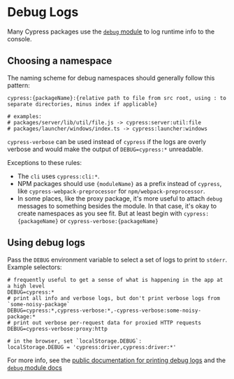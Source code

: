 # Debug Logs

Many Cypress packages use the [`debug` module][debug] to log runtime info to the console.

## Choosing a namespace

The naming scheme for debug namespaces should generally follow this pattern:

```
cypress:{packageName}:{relative path to file from src root, using : to separate directories, minus index if applicable}

# examples:
# packages/server/lib/util/file.js -> cypress:server:util:file
# packages/launcher/windows/index.ts -> cypress:launcher:windows
```

`cypress-verbose` can be used instead of `cypress` if the logs are overly verbose and would make the output of `DEBUG=cypress:*` unreadable.

Exceptions to these rules:
* The `cli` uses `cypress:cli:*`.
* NPM packages should use `{moduleName}` as a prefix instead of `cypress`, like `cypress-webpack-preprocessor` for `npm/webpack-preprocessor`.
* In some places, like the proxy package, it's more useful to attach `debug` messages to something besides the module. In that case, it's okay to create namespaces as you see fit. But at least begin with `cypress:{packageName}` or `cypress-verbose:{packageName}`

## Using debug logs

Pass the `DEBUG` environment variable to select a set of logs to print to `stderr`. Example selectors:

```shell
# frequently useful to get a sense of what is happening in the app at a high level
DEBUG=cypress:*
# print all info and verbose logs, but don't print verbose logs from `some-noisy-package`
DEBUG=cypress:*,cypress-verbose:*,-cypress-verbose:some-noisy-package:*
# print out verbose per-request data for proxied HTTP requests
DEBUG=cypress-verbose:proxy:http

# in the browser, set `localStorage.DEBUG`:
localStorage.DEBUG = 'cypress:driver,cypress:driver:*'
```

For more info, see the [public documentation for printing debug logs](https://docs.cypress.io/guides/references/troubleshooting#Print-DEBUG-logs) and the [`debug` module docs][debug]

[debug]: https://github.com/visionmedia/debug#readme
